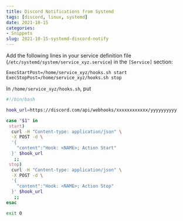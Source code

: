 ```yaml
---
title: Discord Notifications from Systemd
tags: [discord, linux, systemd]
date: 2021-10-15
categories:
- Snippets
slug: 2021-10-15-systemd-discord-notify
---
```


Add the following lines in your service definition file (`/etc/systemd/system/service_xyz.service`) in the `[Service]` section:

```
ExecStartPost=/home/service_xyz/hooks.sh start
ExecStopPost=/home/service_xyz/hooks.sh stop
```

In `/home/service_xyz/hooks.sh`, put
```sh
#!/bin/bash

hook_url=https://discord.com/api/webhooks/xxxxxxxxxxxx/yyyyyyyyyy

case "$1" in
 start)
  curl -H "Content-type: application/json" \
  -X POST -d \
  '{
    "content":"Hook: <NAME>; Action Start"
  }' $hook_url
   ;;
 stop)
  curl -H "Content-type: application/json" \
  -X POST -d \
  '{
    "content":"Hook: <NAME>; Action Stop"
  }' $hook_url
   ;;
esac

exit 0   
```
